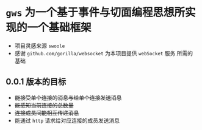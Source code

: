 # `gws` 为一个基于事件与切面编程思想所实现的一个基础框架

- 项目灵感来源 `swoole`  
- 感谢 `github.com/gorilla/websocket` 为本项目提供 `webSocket` 服务 所需的基础

## 0.0.1 版本的目标

- ~~能接受单个连接的消息与给单个连接发送消息~~
- ~~能感知当前连接的总数量~~
- ~~连接成员间能相互传递消息~~
- 能通过 `http` 请求给对应连接的成员发送消息

